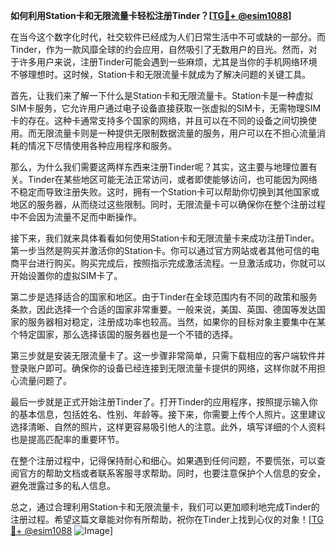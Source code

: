 **如何利用Station卡和无限流量卡轻松注册Tinder？[[TG💪+ @esim1088](https://t.me/s/esim1088)]**

在当今这个数字化时代，社交软件已经成为人们日常生活中不可或缺的一部分。而Tinder，作为一款风靡全球的约会应用，自然吸引了无数用户的目光。然而，对于许多用户来说，注册Tinder可能会遇到一些麻烦，尤其是当你的手机网络环境不够理想时。这时候，Station卡和无限流量卡就成为了解决问题的关键工具。

首先，让我们来了解一下什么是Station卡和无限流量卡。Station卡是一种虚拟SIM卡服务，它允许用户通过电子设备直接获取一张虚拟的SIM卡，无需物理SIM卡的存在。这种卡通常支持多个国家的网络，并且可以在不同的设备之间切换使用。而无限流量卡则是一种提供无限制数据流量的服务，用户可以在不担心流量消耗的情况下尽情使用各种应用程序和服务。

那么，为什么我们需要这两样东西来注册Tinder呢？其实，这主要与地理位置有关。Tinder在某些地区可能无法正常访问，或者即使能够访问，也可能因为网络不稳定而导致注册失败。这时，拥有一个Station卡可以帮助你切换到其他国家或地区的服务器，从而绕过这些限制。同时，无限流量卡可以确保你在整个注册过程中不会因为流量不足而中断操作。

接下来，我们就来具体看看如何使用Station卡和无限流量卡来成功注册Tinder。第一步当然是购买并激活你的Station卡。你可以通过官方网站或者其他可信的电商平台进行购买。购买完成后，按照指示完成激活流程。一旦激活成功，你就可以开始设置你的虚拟SIM卡了。

第二步是选择适合的国家和地区。由于Tinder在全球范围内有不同的政策和服务条款，因此选择一个合适的国家非常重要。一般来说，美国、英国、德国等发达国家的服务器相对稳定，注册成功率也较高。当然，如果你的目标对象主要集中在某个特定国家，那么选择该国的服务器也是一个不错的选择。

第三步就是安装无限流量卡了。这一步骤非常简单，只需下载相应的客户端软件并登录账户即可。确保你的设备已经连接到无限流量卡提供的网络，这样你就不用担心流量问题了。

最后一步就是正式开始注册Tinder了。打开Tinder的应用程序，按照提示输入你的基本信息，包括姓名、性别、年龄等。接下来，你需要上传个人照片。这里建议选择清晰、自然的照片，这样更容易吸引他人的注意。此外，填写详细的个人资料也是提高匹配率的重要环节。

在整个注册过程中，记得保持耐心和细心。如果遇到任何问题，不要慌张，可以查阅官方的帮助文档或者联系客服寻求帮助。同时，也要注意保护个人信息的安全，避免泄露过多的私人信息。

总之，通过合理利用Station卡和无限流量卡，我们可以更加顺利地完成Tinder的注册过程。希望这篇文章能对你有所帮助，祝你在Tinder上找到心仪的对象！[[TG💪+ @esim1088](https://t.me/s/esim1088) ![Image](https://i.postimg.cc/4NQfJmqS/Snipaste-2025-05-13-00-14-12.png)]